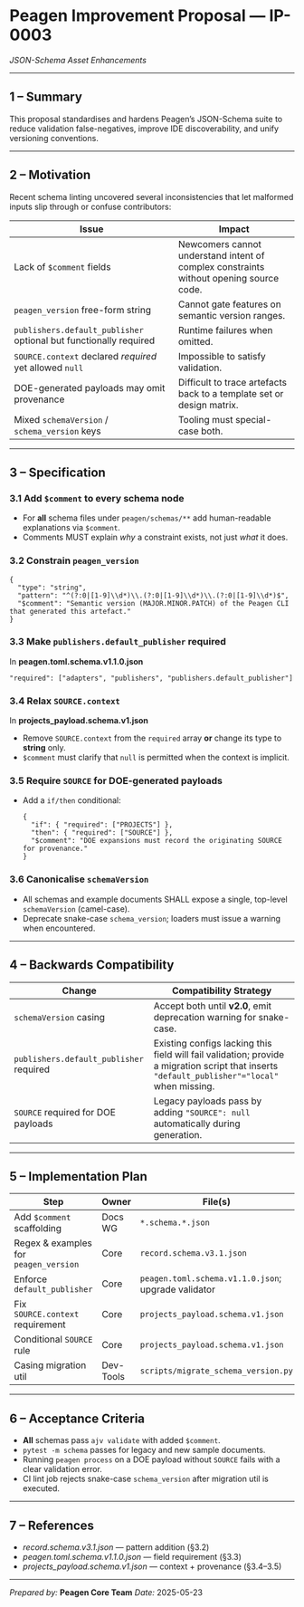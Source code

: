 # Peagen Improvement Proposal — **IP-0003**

*JSON-Schema Asset Enhancements*

---

## 1 – Summary

This proposal standardises and hardens Peagen’s JSON-Schema suite to reduce validation false-negatives, improve IDE discoverability, and unify versioning conventions.

---

## 2 – Motivation

Recent schema linting uncovered several inconsistencies that let malformed inputs slip through or confuse contributors:

| Issue                                                             | Impact                                                                                 |
| ----------------------------------------------------------------- | -------------------------------------------------------------------------------------- |
| Lack of `$comment` fields                                         | Newcomers cannot understand intent of complex constraints without opening source code. |
| `peagen_version` free-form string                                 | Cannot gate features on semantic version ranges.                                       |
| `publishers.default_publisher` optional but functionally required | Runtime failures when omitted.                                                         |
| `SOURCE.context` declared *required* yet allowed `null`           | Impossible to satisfy validation.                                                      |
| DOE-generated payloads may omit provenance                        | Difficult to trace artefacts back to a template set or design matrix.                  |
| Mixed `schemaVersion` / `schema_version` keys                     | Tooling must special-case both.                                                        |

---

## 3 – Specification

### 3.1  Add `$comment` to every schema node

* For **all** schema files under `peagen/schemas/**` add human-readable explanations via `$comment`.
* Comments MUST explain *why* a constraint exists, not just *what* it does.

### 3.2  Constrain `peagen_version`

```jsonc
{
  "type": "string",
  "pattern": "^(?:0|[1-9]\\d*)\\.(?:0|[1-9]\\d*)\\.(?:0|[1-9]\\d*)$",
  "$comment": "Semantic version (MAJOR.MINOR.PATCH) of the Peagen CLI that generated this artefact."
}
```

### 3.3  Make `publishers.default_publisher` required

In **peagen.toml.schema.v1.1.0.json**

```jsonc
"required": ["adapters", "publishers", "publishers.default_publisher"]
```

### 3.4  Relax `SOURCE.context`

In **projects\_payload.schema.v1.json**

* Remove `SOURCE.context` from the `required` array **or** change its type to **string** only.
* `$comment` must clarify that `null` is permitted when the context is implicit.

### 3.5  Require `SOURCE` for DOE-generated payloads

* Add a `if/then` conditional:

  ```jsonc
  {
    "if": { "required": ["PROJECTS"] },
    "then": { "required": ["SOURCE"] },
    "$comment": "DOE expansions must record the originating SOURCE for provenance."
  }
  ```

### 3.6  Canonicalise `schemaVersion`

* All schemas and example documents SHALL expose a single, top-level `schemaVersion` (camel-case).
* Deprecate snake-case `schema_version`; loaders must issue a warning when encountered.

---

## 4 – Backwards Compatibility

| Change                                  | Compatibility Strategy                                                                                                                        |
| --------------------------------------- | --------------------------------------------------------------------------------------------------------------------------------------------- |
| `schemaVersion` casing                  | Accept both until **v2.0**, emit deprecation warning for snake-case.                                                                          |
| `publishers.default_publisher` required | Existing configs lacking this field will fail validation; provide a migration script that inserts `"default_publisher"="local"` when missing. |
| `SOURCE` required for DOE payloads      | Legacy payloads pass by adding `"SOURCE": null` automatically during generation.                                                              |

---

## 5 – Implementation Plan

| Step                                  | Owner     | File(s)                                             | PR Tags        |
| ------------------------------------- | --------- | --------------------------------------------------- | -------------- |
| Add `$comment` scaffolding            | Docs WG   | `*.schema.*.json`                                   | `docs`         |
| Regex & examples for `peagen_version` | Core      | `record.schema.v3.1.json`                           | `schema`       |
| Enforce `default_publisher`           | Core      | `peagen.toml.schema.v1.1.0.json`; upgrade validator | `schema`,`cli` |
| Fix `SOURCE.context` requirement      | Core      | `projects_payload.schema.v1.json`                   | `schema`       |
| Conditional `SOURCE` rule             | Core      | `projects_payload.schema.v1.json`                   | `schema`       |
| Casing migration util                 | Dev-Tools | `scripts/migrate_schema_version.py`                 | `migration`    |

---

## 6 – Acceptance Criteria

* **All** schemas pass `ajv validate` with added `$comment`.
* `pytest -m schema` passes for legacy and new sample documents.
* Running `peagen process` on a DOE payload without `SOURCE` fails with a clear validation error.
* CI lint job rejects snake-case `schema_version` after migration util is executed.

---

## 7 – References

* *record.schema.v3.1.json* — pattern addition (§3.2)
* *peagen.toml.schema.v1.1.0.json* — field requirement (§3.3)
* *projects\_payload.schema.v1.json* — context + provenance (§3.4–3.5)

---

*Prepared by:* **Peagen Core Team**
*Date:*  2025-05-23
